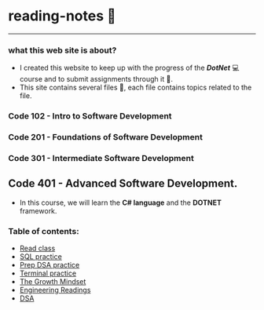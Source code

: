 # reading-notes 📖

---

### what this web site is about?

- I created this website to keep up with the progress of the ***DotNet*** 💻 course and to submit assignments through it 📨.
-  This site contains several files 📁, each file contains topics related to the file.

### Code 102 - Intro to Software Development

### Code 201 - Foundations of Software Development

### Code 301 - Intermediate Software Development

## **Code 401 - Advanced Software Development.**

- In this course, we will learn the **C# language** and the **DOTNET** framework.

### Table of contents: 

- [Read class](https://github.com/alharet7/reading-notes/tree/main/Read-classes)
- [SQL practice](https://github.com/alharet7/reading-notes/blob/main/sql.md)
- [Prep DSA practice](https://github.com/alharet7/reading-notes/blob/main/Prep-DSA-Practice.md)
- [Terminal practice](https://github.com/alharet7/reading-notes/blob/main/Practice-in-the-Terminal.md)
- [The Growth Mindset](https://github.com/alharet7/reading-notes/blob/main/The-Growth-Mindset.md)
- [Engineering Readings](https://github.com/alharet7/reading-notes/blob/main/Engineering-Readings.md)
- [DSA](https://github.com/alharet7/reading-notes/blob/main/DSA.md)
